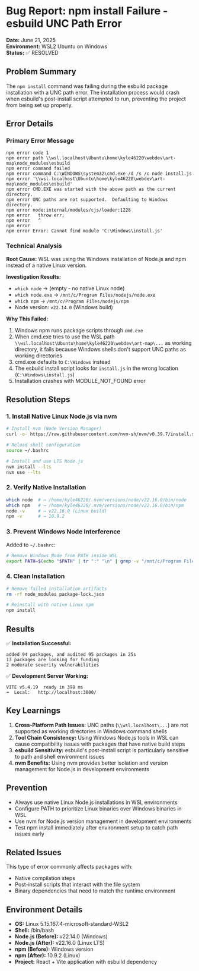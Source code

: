 # Bug Report: npm install Failure - esbuild UNC Path Error

**Date:** June 21, 2025  
**Environment:** WSL2 Ubuntu on Windows  
**Status:** ✅ RESOLVED  

## Problem Summary

The `npm install` command was failing during the esbuild package installation with a UNC path error. The installation process would crash when esbuild's post-install script attempted to run, preventing the project from being set up properly.

## Error Details

### Primary Error Message
```
npm error code 1
npm error path \\wsl.localhost\Ubuntu\home\kyle46220\webdev\art-map\node_modules\esbuild
npm error command failed
npm error command C:\WINDOWS\system32\cmd.exe /d /s /c node install.js
npm error '\\wsl.localhost\Ubuntu\home\kyle46220\webdev\art-map\node_modules\esbuild'
npm error CMD.EXE was started with the above path as the current directory.
npm error UNC paths are not supported.  Defaulting to Windows directory.
npm error node:internal/modules/cjs/loader:1228
npm error   throw err;
npm error   ^
npm error
npm error Error: Cannot find module 'C:\Windows\install.js'
```

### Technical Analysis

**Root Cause:** WSL was using the Windows installation of Node.js and npm instead of a native Linux version.

**Investigation Results:**
- `which node` → (empty - no native Linux node)
- `which node.exe` → `/mnt/c/Program Files/nodejs/node.exe`
- `which npm` → `/mnt/c/Program Files/nodejs/npm`
- Node version: `v22.14.0` (Windows build)

**Why This Failed:**
1. Windows npm runs package scripts through `cmd.exe`
2. When cmd.exe tries to use the WSL path `\\wsl.localhost\Ubuntu\home\kyle46220\webdev\art-map\...` as working directory, it fails because Windows shells don't support UNC paths as working directories
3. cmd.exe defaults to `C:\Windows` instead
4. The esbuild install script looks for `install.js` in the wrong location (`C:\Windows\install.js`)
5. Installation crashes with MODULE_NOT_FOUND error

## Resolution Steps

### 1. Install Native Linux Node.js via nvm
```bash
# Install nvm (Node Version Manager)
curl -o- https://raw.githubusercontent.com/nvm-sh/nvm/v0.39.7/install.sh | bash

# Reload shell configuration
source ~/.bashrc

# Install and use LTS Node.js
nvm install --lts
nvm use --lts
```

### 2. Verify Native Installation
```bash
which node  # → /home/kyle46220/.nvm/versions/node/v22.16.0/bin/node
which npm   # → /home/kyle46220/.nvm/versions/node/v22.16.0/bin/npm
node -v     # → v22.16.0 (Linux build)
npm -v      # → 10.9.2
```

### 3. Prevent Windows Node Interference
Added to `~/.bashrc`:
```bash
# Remove Windows Node from PATH inside WSL
export PATH=$(echo "$PATH" | tr ":" "\n" | grep -v "/mnt/c/Program Files/nodejs" | paste -sd:)
```

### 4. Clean Installation
```bash
# Remove failed installation artifacts
rm -rf node_modules package-lock.json

# Reinstall with native Linux npm
npm install
```

## Results

✅ **Installation Successful:**
```
added 94 packages, and audited 95 packages in 25s
13 packages are looking for funding
2 moderate severity vulnerabilities
```

✅ **Development Server Working:**
```
VITE v5.4.19  ready in 398 ms
➜  Local:   http://localhost:3000/
```

## Key Learnings

1. **Cross-Platform Path Issues:** UNC paths (`\\wsl.localhost\...`) are not supported as working directories in Windows command shells
2. **Tool Chain Consistency:** Using Windows Node.js tools in WSL can cause compatibility issues with packages that have native build steps
3. **esbuild Sensitivity:** esbuild's post-install script is particularly sensitive to path and shell environment issues
4. **nvm Benefits:** Using nvm provides better isolation and version management for Node.js in development environments

## Prevention

- Always use native Linux Node.js installations in WSL environments
- Configure PATH to prioritize Linux binaries over Windows binaries in WSL
- Use nvm for Node.js version management in development environments
- Test npm install immediately after environment setup to catch path issues early

## Related Issues

This type of error commonly affects packages with:
- Native compilation steps
- Post-install scripts that interact with the file system
- Binary dependencies that need to match the runtime environment

## Environment Details

- **OS:** Linux 5.15.167.4-microsoft-standard-WSL2
- **Shell:** /bin/bash
- **Node.js (Before):** v22.14.0 (Windows)
- **Node.js (After):** v22.16.0 (Linux LTS)
- **npm (Before):** Windows version
- **npm (After):** 10.9.2 (Linux)
- **Project:** React + Vite application with esbuild dependency 